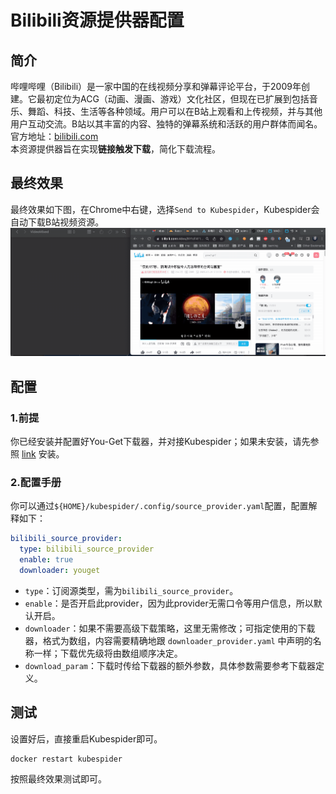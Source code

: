# Bilibili资源提供器配置
## 简介
哔哩哔哩（Bilibili）是一家中国的在线视频分享和弹幕评论平台，于2009年创建。它最初定位为ACG（动画、漫画、游戏）文化社区，但现在已扩展到包括音乐、舞蹈、科技、生活等各种领域。用户可以在B站上观看和上传视频，并与其他用户互动交流。B站以其丰富的内容、独特的弹幕系统和活跃的用户群体而闻名。
官方地址：[bilibili.com](https://bilibili.com/)  
本资源提供器旨在实现**链接触发下载**，简化下载流程。

## 最终效果
最终效果如下图，在Chrome中右键，选择`Send to Kubespider`，Kubespider会自动下载B站视频资源。
![img](./images/bilibili_final_show.gif)

## 配置
### 1.前提
你已经安装并配置好You-Get下载器，并对接Kubespider；如果未安装，请先参照 [link](../youget_download_provider/README.md) 安装。

### 2.配置手册
你可以通过`${HOME}/kubespider/.config/source_provider.yaml`配置，配置解释如下：

```yaml
bilibili_source_provider:
  type: bilibili_source_provider
  enable: true
  downloader: youget
```

* `type`：订阅源类型，需为`bilibili_source_provider`。
* `enable`：是否开启此provider，因为此provider无需口令等用户信息，所以默认开启。
* `downloader`：如果不需要高级下载策略，这里无需修改；可指定使用的下载器，格式为数组，内容需要精确地跟 `downloader_provider.yaml` 中声明的名称一样；下载优先级将由数组顺序决定。
* `download_param`：下载时传给下载器的额外参数，具体参数需要参考下载器定义。

## 测试
设置好后，直接重启Kubespider即可。
```sh
docker restart kubespider
```

按照最终效果测试即可。